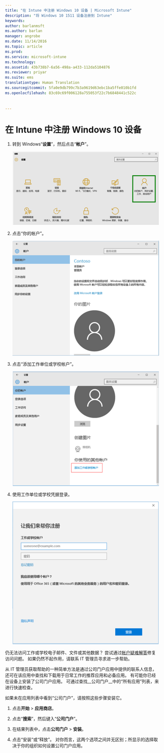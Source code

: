 ```yaml
---
title: "在 Intune 中注册 Windows 10 设备 | Microsoft Intune"
description: "将 Windows 10 1511 设备注册到 Intune"
keywords: 
author: barlanmsft
ms.author: barlan
manager: angrobe
ms.date: 11/14/2016
ms.topic: article
ms.prod: 
ms.service: microsoft-intune
ms.technology: 
ms.assetid: 43b738b7-6a56-498a-a433-112da5104876
ms.reviewer: priyar
ms.suite: ems
translationtype: Human Translation
ms.sourcegitcommit: 5fa0e9db799c7b3a9619d63ebc1ba5ffe010b1fd
ms.openlocfilehash: 83c69c69f006128a755053f22c7b6848441c522c


---
```


# <a name="enroll-your-windows-10-device-in-intune"></a>在 Intune 中注册 Windows 10 设备

1.  转到 Windows“**设置**”，然后点击“**帐户**”。

    ![转到“设置”和“帐户”](./media/W10-enroll-1-settings-accounts.png)

2.  点击“你的帐户”。

    ![点击你的帐户](./media/W10-enroll-2-accounts-your-account.png)

3.  点击“添加工作单位或学校帐户”。

    ![点击添加工作或学校帐户](./media/w10-enroll-3-add-work-school-acct.png)

4.  使用工作单位或学校凭据登录。

    ![sign-in](./media/W10-enroll-4-sign-in.png)

仍无法访问工作或学校电子邮件、文件或其他数据？ 尝试通过[帐户疑难解答](troubleshoot-your-windows-10-device-windows.md#troubleshooting-steps-to-follow-if-you-see-your-account)修复访问问题。 如果仍然不起作用，请联系 IT 管理员寻求进一步帮助。

从 IT 管理员获取帮助的一种简单方法是通过公司门户应用中提供的联系人信息，还可在该应用中查找和下载用于日常工作的推荐应用和必备应用。 有可能你已经在设备上安装了公司门户应用。 可通过查找__公司门户__中的“所有应用”列表，来进行快速检查。

如果未在应用列表中看到“公司门户”，请按照这些步骤安装它。

1.  点击**开始** &gt; **应用商店**。

2.  点击“**搜索**”，然后键入“**公司门户**”。

3.  在结果列表中，点击**公司门户** &gt; **安装**。

4.  点击“安装”或“释放”。 对你而言，这两个选项之间并无区别；所显示的选择取决于你的组织如何设置公司门户应用。



<!--HONumber=Nov16_HO3-->


